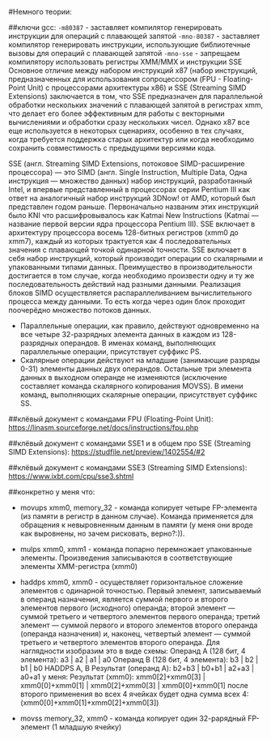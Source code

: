 #Немного теории:

##ключи gcc:
`-m80387` - заставляет компилятор генерировать инструкции для операций с плавающей запятой
`-mno-80387` - заставляет компилятор генерировать инструкции, использующие библиотечные вызовы для операций с плавающей запятой
`-mno-sse` - запрещаем компилятору использовать регистры XMM/MMX и инструкции SSE
Основное отличие между набором инструкций x87 (набор инструкций, предназначенных для использования сопроцессором (FPU - Floating-Point Unit) с процессорами архитектуры x86) и SSE (Streaming SIMD Extensions) заключается в том, что SSE предназначен для параллельной обработки нескольких значений с плавающей запятой в регистрах xmm, что делает его более эффективным для работы с векторными вычислениями и обработки сразу нескольких чисел. Однако x87 все еще используется в некоторых сценариях, особенно в тех случаях, когда требуется поддержка старых архитектур или когда необходимо сохранить совместимость с предыдущими версиями кода.


SSE (англ. Streaming SIMD Extensions, потоковое SIMD-расширение процессора) — это SIMD (англ. Single Instruction, Multiple Data, Одна инструкция — множество данных) набор инструкций, разработанный Intel, и впервые представленный в процессорах серии Pentium III как ответ на аналогичный набор инструкций 3DNow! от AMD, который был представлен годом раньше. Первоначально названим этих инструкций было KNI что расшифровывалось как Katmai New Instructions (Katmai — название первой версии ядра процессора Pentium III).
SSE включает в архитектуру процессора восемь 128-битных регистров (xmm0 до xmm7), каждый из которых трактуется как 4 последовательных значения с плавающей точкой одинарной точности. SSE включает в себя набор инструкций, который производит операции со скалярными и упакованными типами данных.
Преимущество в производительности достигается в том случае, когда необходимо произвести одну и ту же последовательность действий над разными данными.
Реализация блоков SIMD осуществляется распараллеливанием вычислительного процесса между данными. То есть когда через один блок проходит поочерёдно множество потоков данных.
+ Параллельные операции, как правило, действуют одновременно на все четыре 32-разрядных элемента данных в каждом из 128-разрядных операндов. В именах команд, выполняющих параллельные операции, присутствует суффикс PS.
+ Скалярные операции действуют на младшие (занимающие разряды 0-31) элементы данных двух операндов. Остальные три элемента данных в выходном операнде не изменяются (исключение составляет команда скалярного копирования MOVSS). В имени команд, выполняющих скалярные операции, присутствует суффикс SS.


##клёвый документ с командами FPU (Floating-Point Unit):
https://linasm.sourceforge.net/docs/instructions/fpu.php

##клёвый документ с командами SSE1 и в общем про SSE (Streaming SIMD Extensions):
https://studfile.net/preview/1402554/#2

##клёвый документ с командами SSE3 (Streaming SIMD Extensions):
https://www.ixbt.com/cpu/sse3.shtml


##конкретно у меня что:

+ movups xmm0, memory_32 - команда копирует четыре FP-элемента (из памяти в регистр в данном случае). Команда применяется для обращения к невыровненным данным в памяти (у меня они вроде как выровнены, но зачем рисковать, верно?:)).

+ mulps xmm0, xmm1 - команда попарно перемножает упакованные элементы. Произведения записываются в соответствующие элементы XMM-регистра (xmm0)

+ haddps xmm0, xmm0 - осуществляет горизонтальное сложение элементов с одинарной точностью. Первый элемент, записываемый в операнд назначения, является суммой первого и второго элементов первого (исходного) операнда; второй элемент — суммой третьего и четвертого элементов первого операнда; третий элемент — суммой первого и второго элементов второго операнда (операнда назначения) и, наконец, четвертый элемент — суммой третьего и четвертого элементов второго операнда. Для наглядности изобразим это в виде схемы:
Операнд A (128 бит, 4 элемента): a3 | a2 | a1 | a0
Операнд B (128 бит, 4 элемента): b3 | b2 | b1 | b0
HADDPS A, B
Результат (операнд A): b2+b3 | b0+b1 | a2+a3 | a0+a1
у меня: Результат (xmm0): xmm0[2]+xmm0[3] | xmm0[0]+xmm0[1] | xmm0[2]+xmm0[3] | xmm0[0]+xmm0[1]
после второго применения во всех 4 ячейках будет одна сумма всех 4: (xmm0[0]+xmm0[1]+xmm0[2]+xmm0[3])

+ movss memory_32, xmm0 -  команда копирует один 32-рарядный FP-элемент (1 младшую ячейку)